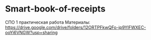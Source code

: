 # Smart-book-of-receipts
СПО 1 практическая работа
Материалы: https://drive.google.com/drive/folders/12ORTPFkwQFo-jp9YlFWXEC-ooYi6VNGW?usp=sharing
